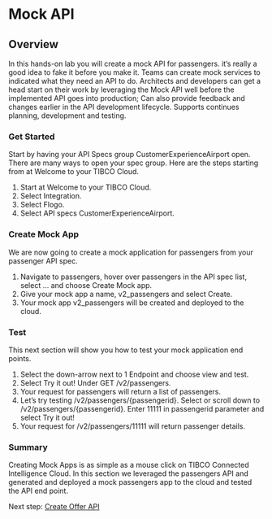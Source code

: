 # Mock API

## Overview
In this hands-on lab you will create a mock API for passengers.  it’s really a good idea to fake it before you make it.  Teams can create mock services to indicated what they need an API to do.  Architects and developers can get a head start on their work by leveraging the Mock API well before the implemented API goes into production; Can also provide feedback and changes earlier in the API development lifecycle. Supports continues planning, development and testing.

### Get Started
Start by having your API Specs group CustomerExperienceAirport open.  There are many ways to open your spec group.  Here are the steps starting from at Welcome to your TIBCO Cloud.

1)	Start at Welcome to your TIBCO Cloud.
2)	Select Integration.
3)	Select Flogo.
4)	Select API specs CustomerExperienceAirport.

### Create Mock App
We are now going to create a mock application for passengers from your passenger API spec.

1)	Navigate to passengers, hover over passengers in the API spec list, select … and choose Create Mock app.
2)	Give your mock app a name, v2_passengers and select Create.
3)	Your mock app v2_passengers will be created and deployed to the cloud.
  
### Test
This next section will show you how to test your mock application end points.

1)	Select the down-arrow next to 1 Endpoint and choose view and test.
2)	Select Try it out! Under GET /v2/passengers.
3)	Your request for passengers will return a list of passengers.
4)	Let’s try testing /v2/passengers/{passengerid}.  Select or scroll down to /v2/passengers/{passengerid}.  Enter 11111 in passengerid parameter and select Try it out!
5)	Your request for /v2/passengers/11111 will return passenger details.
  
### Summary
Creating Mock Apps is as simple as a mouse click on TIBCO Connected Intelligence Cloud.  In this section we leveraged the passengers API and generated and deployed a mock passengers app to the cloud and tested the API end point.
  
Next step: [Create Offer API](0.TCE.md)
